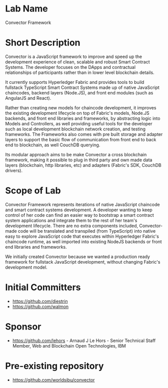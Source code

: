 # Lab Name
Convector Framework

# Short Description
Convector is a JavaScript framework to improve and speed up the development experience of clean, scalable and robust Smart Contract Systems. The developer focuses on the DApps and contractual relationships of participants rather than in lower level blockchain details.

It currently supports Hyperledger Fabric and provides tools to build fullstack TypeScript Smart Contract Systems made up of native JavaScript chaincodes, backend layers (Node.JS), and front end modules (such as AngularJS and React).

Rather than creating new models for chaincode development, it improves the existing development lifecycle on top of Fabric's models, Node.JS backends, and front end libraries and frameworks, by abstracting logic into Models and Controllers, as well providing useful tools for the developer such as local development blockchain network creation, and testing frameworks. The Frameworks also comes with pre built storage and adapter layers to support the basic flow of communication from front end to back end to blockchain, as well CouchDB querying.

Its modular approach aims to be make Convector a cross blockchain framework, making it possible to plug in third party and own made data layers (blockchain, http libraries, etc) and adapters (Fabric's SDK, CouchDB drivers).

# Scope of Lab
Convector Framework represents iterations of native JavaScript chaincode and smart contract systems development. A developer wanting to keep control of her code can find an easier way to bootstrap a smart contract system applications and integrate them to the rest of her team's development lifecycle. There are no extra components included, Convector-made code will be translated and transpiled (from TypeScript) into native easy to explore JavaScript code that executes within Hyperledger Fabric's chaincode runtime, as well imported into existing NodeJS backends or front end libraries and frameworks.

We initially created Convector because we wanted a production ready framework for fullstack JavaScript development, without changing Fabric's development model.

# Initial Committers
- https://github.com/diestrin
- https://github.com/walmon

# Sponsor
- https://github.com/lehors - Arnaud J Le Hors - Senior Technical Staff Member, Web and Blockchain Open Technologies, IBM

# Pre-existing repository
- https://github.com/worldsibu/convector
